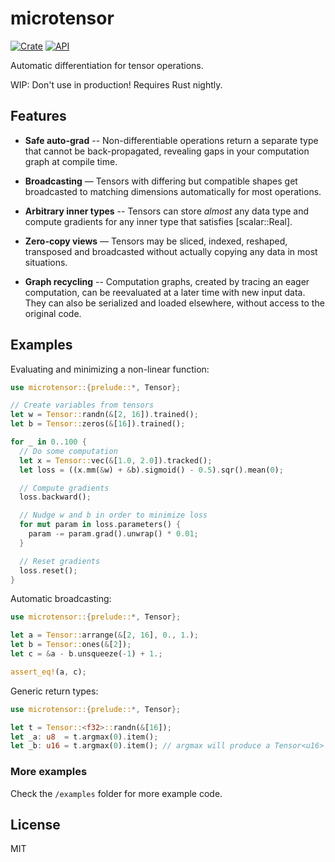 # microtensor

[![Crate](https://img.shields.io/crates/v/microtensor.svg)](https://crates.io/crates/microtensor)
[![API](https://docs.rs/microtensor/badge.svg)](https://docs.rs/microtensor)

Automatic differentiation for tensor operations.

WIP: Don't use in production! Requires Rust nightly.

## Features

- **Safe auto-grad** -- Non-differentiable operations return a separate
type that cannot be back-propagated, revealing gaps in your computation graph
at compile time.

- **Broadcasting** — Tensors with differing but compatible shapes get
broadcasted to matching dimensions automatically for most operations.

- **Arbitrary inner types** -- Tensors can store *almost* any data type and
compute gradients for any inner type that satisfies [scalar::Real].

- **Zero-copy views** — Tensors may be sliced, indexed, reshaped, transposed and
broadcasted without actually copying any data in most situations.

- **Graph recycling** -- Computation graphs, created by tracing an eager computation,
can be reevaluated at a later time with new input data. They can also be serialized
and loaded elsewhere, without access to the original code.

## Examples

Evaluating and minimizing a non-linear function:
```rust
use microtensor::{prelude::*, Tensor};

// Create variables from tensors
let w = Tensor::randn(&[2, 16]).trained();
let b = Tensor::zeros(&[16]).trained();

for _ in 0..100 {
  // Do some computation
  let x = Tensor::vec(&[1.0, 2.0]).tracked();
  let loss = ((x.mm(&w) + &b).sigmoid() - 0.5).sqr().mean(0);

  // Compute gradients
  loss.backward();

  // Nudge w and b in order to minimize loss
  for mut param in loss.parameters() {
    param -= param.grad().unwrap() * 0.01;
  }

  // Reset gradients
  loss.reset();
}
```

Automatic broadcasting:
```rust
use microtensor::{prelude::*, Tensor};

let a = Tensor::arrange(&[2, 16], 0., 1.);
let b = Tensor::ones(&[2]);
let c = &a - b.unsqueeze(-1) + 1.;

assert_eq!(a, c);

```

Generic return types:
```rust
use microtensor::{prelude::*, Tensor};

let t = Tensor::<f32>::randn(&[16]);
let _a: u8  = t.argmax(0).item();
let _b: u16 = t.argmax(0).item(); // argmax will produce a Tensor<u16> here

```

### More examples
Check the `/examples` folder for more example code.

## License
  MIT
